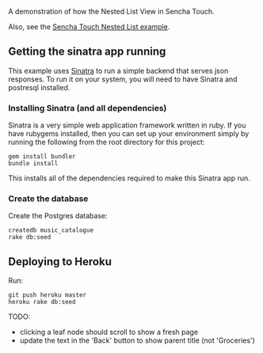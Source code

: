 A demonstration of how the Nested List View in Sencha Touch.

Also, see the [Sencha Touch Nested List example][eg].

## Getting the sinatra app running ##

This example uses [Sinatra][] to run a simple backend that serves json responses. To run it on your system, you will need to have Sinatra and postresql installed.

### Installing Sinatra (and all dependencies) ###

Sinatra is a very simple web application framework written in ruby. If you have rubygems installed, then you can set up your environment simply by running the following from the root directory for this project:

    gem install bundler
    bundle install

This installs all of the dependencies required to make this Sinatra app run.

### Create the database ###

Create the Postgres database:

    createdb music_catalogue
    rake db:seed

## Deploying to Heroku ##

Run:

    git push heroku master
    heroku rake db:seed

TODO:

* clicking a leaf node should scroll to show a fresh page
* update the text in the 'Back' button to show parent title (not 'Groceries')

[eg]: http://dev.sencha.com/deploy/touch/examples/nestedlist/
[Sinatra]: http://www.sinatrarb.com/